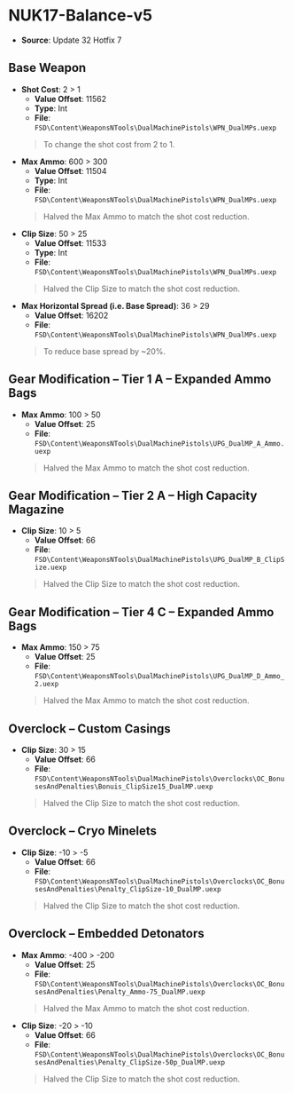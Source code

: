 # NUK17-Balance-v5
* **Source**: Update 32 Hotfix 7

## Base Weapon
* **Shot Cost**: 2 > 1
  * **Value Offset**: 11562
  * **Type**: Int
  * **File**: `FSD\Content\WeaponsNTools\DualMachinePistols\WPN_DualMPs.uexp`
  > To change the shot cost from 2 to 1.
* **Max Ammo**: 600 > 300
  * **Value Offset**: 11504
  * **Type**: Int
  * **File**: `FSD\Content\WeaponsNTools\DualMachinePistols\WPN_DualMPs.uexp`
  > Halved the Max Ammo to match the shot cost reduction.
* **Clip Size**: 50 > 25
  * **Value Offset**: 11533
  * **Type**: Int
  * **File**: `FSD\Content\WeaponsNTools\DualMachinePistols\WPN_DualMPs.uexp`
  > Halved the Clip Size to match the shot cost reduction.
* **Max Horizontal Spread (i.e. Base Spread)**: 36 > 29
  * **Value Offset**: 16202
  * **File**: `FSD\Content\WeaponsNTools\DualMachinePistols\WPN_DualMPs.uexp`
  > To reduce base spread by ~20%.

## Gear Modification – Tier 1 A – Expanded Ammo Bags
* **Max Ammo**: 100 > 50
  * **Value Offset**: 25
  * **File**: `FSD\Content\WeaponsNTools\DualMachinePistols\UPG_DualMP_A_Ammo.uexp`
  > Halved the Max Ammo to match the shot cost reduction.

## Gear Modification – Tier 2 A – High Capacity Magazine
* **Clip Size**: 10 > 5
  * **Value Offset**: 66
  * **File**: `FSD\Content\WeaponsNTools\DualMachinePistols\UPG_DualMP_B_ClipSize.uexp`
  > Halved the Clip Size to match the shot cost reduction.

## Gear Modification – Tier 4 C – Expanded Ammo Bags
* **Max Ammo**: 150 > 75
  * **Value Offset**: 25
  * **File**: `FSD\Content\WeaponsNTools\DualMachinePistols\UPG_DualMP_D_Ammo_2.uexp`
  > Halved the Max Ammo to match the shot cost reduction.

## Overclock – Custom Casings
* **Clip Size**: 30 > 15
  * **Value Offset**: 66
  * **File**: `FSD\Content\WeaponsNTools\DualMachinePistols\Overclocks\OC_BonusesAndPenalties\Bonuis_ClipSize15_DualMP.uexp`
  > Halved the Clip Size to match the shot cost reduction.

## Overclock – Cryo Minelets
* **Clip Size**: -10 > -5
  * **Value Offset**: 66
  * **File**: `FSD\Content\WeaponsNTools\DualMachinePistols\Overclocks\OC_BonusesAndPenalties\Penalty_ClipSize-10_DualMP.uexp`
  > Halved the Clip Size to match the shot cost reduction.

## Overclock – Embedded Detonators
* **Max Ammo**: -400 > -200
  * **Value Offset**: 25
  * **File**: `FSD\Content\WeaponsNTools\DualMachinePistols\Overclocks\OC_BonusesAndPenalties\Penalty_Ammo-75_DualMP.uexp`
  > Halved the Max Ammo to match the shot cost reduction.
* **Clip Size**: -20 > -10
  * **Value Offset**: 66
  * **File**: `FSD\Content\WeaponsNTools\DualMachinePistols\Overclocks\OC_BonusesAndPenalties\Penalty_ClipSize-50p_DualMP.uexp`
  > Halved the Clip Size to match the shot cost reduction.

